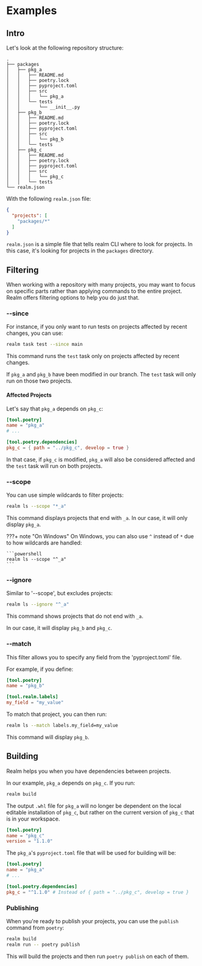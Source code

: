 # Examples

## Intro
Let's look at the following repository structure:

```
.
├── packages
│   ├── pkg_a
│   │   ├── README.md
│   │   ├── poetry.lock
│   │   ├── pyproject.toml
│   │   ├── src
│   │   │   └── pkg_a
│   │   └── tests
│   │       └── __init__.py
│   ├── pkg_b
│   │   ├── README.md
│   │   ├── poetry.lock
│   │   ├── pyproject.toml
│   │   ├── src
│   │   │   └── pkg_b
│   │   └── tests
│   ├── pkg_c
│   │   ├── README.md
│   │   ├── poetry.lock
│   │   ├── pyproject.toml
│   │   ├── src
│   │   │   └── pkg_c
│   │   └── tests
└── realm.json
```
With the following `realm.json` file:

```json
{
  "projects": [
    "packages/*"
  ]
}
```
`realm.json` is a simple file that tells realm CLI where to look for projects. In this case, it's looking for projects in the `packages` directory.

## Filtering

When working with a repository with many projects, you may want to focus on specific parts rather than applying commands to the entire project. Realm offers filtering options to help you do just that.

### --since

For instance, if you only want to run tests on projects affected by recent changes, you can use:

```bash
realm task test --since main
```

This command runs the `test` task only on projects affected by recent changes.

If `pkg_a` and `pkg_b` have been modified in our branch. The `test` task will only run on those two projects.

#### Affected Projects
Let's say that `pkg_a` depends on `pkg_c`:
```toml
[tool.poetry]
name = "pkg_a"
# ...

[tool.poetry.dependencies]
pkg_c = { path = "../pkg_c", develop = true }
```
In that case, if `pkg_c` is modified, `pkg_a` will also be considered affected and the `test` task will run on both projects.

### --scope

You can use simple wildcards to filter projects:

```bash
realm ls --scope "*_a"
```

This command displays projects that end with `_a`.
In our case, it will only display `pkg_a`.

???+ note "On Windows"
    On Windows, you can also use `^` instead of `*` due to how wildcards are handled:
    
    ```powershell
    realm ls --scope "^_a"
    ```


### --ignore

Similar to '--scope', but excludes projects:

```bash
realm ls --ignore "^_a"
```

This command shows projects that do not end with `_a`.

In our case, it will display `pkg_b` and `pkg_c`.

### --match

This filter allows you to specify any field from the 'pyproject.toml' file.

For example, if you define:

```toml
[tool.poetry]
name = "pkg_b"

[tool.realm.labels]
my_field = "my_value"
```

To match that project, you can then run:

```bash
realm ls --match labels.my_field=my_value
```

This command will display `pkg_b`.

## Building
Realm helps you when you have dependencies between projects.

In our example, `pkg_a` depends on `pkg_c`. If you run:

```bash
realm build
```
The output `.whl` file for `pkg_a` will no longer be dependent on the local editable installation of `pkg_c`, but rather on the current version of `pkg_c` that is in your workspace.

```toml
[tool.poetry]
name = "pkg_c"
version = "1.1.0"
```

The `pkg_a`'s `pyproject.toml` file that will be used for building will be:
```toml
[tool.poetry]
name = "pkg_a"
# ...

[tool.poetry.dependencies]
pkg_c = "^1.1.0" # Instead of { path = "../pkg_c", develop = true }
```

### Publishing

When you're ready to publish your projects, you can use the `publish` command from `poetry`:

```bash
realm build
realm run -- poetry publish
```
This will build the projects and then run `poetry publish` on each of them.
